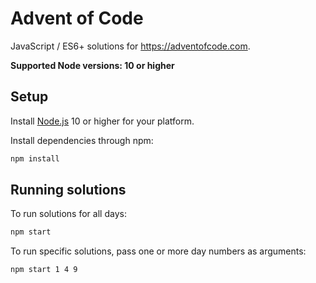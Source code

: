 # Advent of Code

JavaScript / ES6+ solutions for https://adventofcode.com.

**Supported Node versions: 10 or higher**

## Setup

Install [Node.js] 10 or higher for your platform.

Install dependencies through npm:

```bash
npm install
```

## Running solutions

To run solutions for all days:

```bash
npm start
```

To run specific solutions, pass one or more day numbers as arguments:

```bash
npm start 1 4 9
```

[Node.js]: https://nodejs.org/en/
